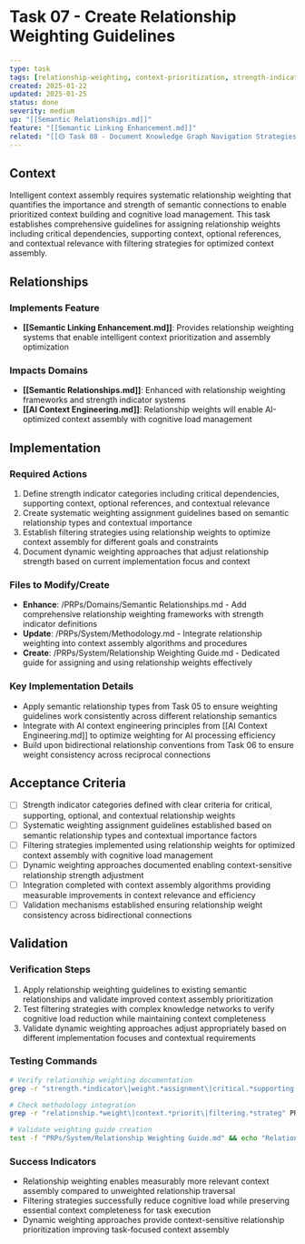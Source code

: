# Task 07 - Create Relationship Weighting Guidelines

```yaml
---
type: task
tags: [relationship-weighting, context-prioritization, strength-indicators]
created: 2025-01-22
updated: 2025-01-25
status: done
severity: medium
up: "[[Semantic Relationships.md]]"
feature: "[[Semantic Linking Enhancement.md]]"
related: "[[🟡 Task 08 - Document Knowledge Graph Navigation Strategies.md]]"
---
```

## Context

Intelligent context assembly requires systematic relationship weighting that quantifies the importance and strength of semantic connections to enable prioritized context building and cognitive load management. This task establishes comprehensive guidelines for assigning relationship weights including critical dependencies, supporting context, optional references, and contextual relevance with filtering strategies for optimized context assembly.

## Relationships

### Implements Feature

- **[[Semantic Linking Enhancement.md]]**: Provides relationship weighting systems that enable intelligent context prioritization and assembly optimization

### Impacts Domains

- **[[Semantic Relationships.md]]**: Enhanced with relationship weighting frameworks and strength indicator systems
- **[[AI Context Engineering.md]]**: Relationship weights will enable AI-optimized context assembly with cognitive load management

## Implementation

### Required Actions

1. Define strength indicator categories including critical dependencies, supporting context, optional references, and contextual relevance
2. Create systematic weighting assignment guidelines based on semantic relationship types and contextual importance
3. Establish filtering strategies using relationship weights to optimize context assembly for different goals and constraints
4. Document dynamic weighting approaches that adjust relationship strength based on current implementation focus and context

### Files to Modify/Create

- **Enhance**: /PRPs/Domains/Semantic Relationships.md - Add comprehensive relationship weighting frameworks with strength indicator definitions
- **Update**: /PRPs/System/Methodology.md - Integrate relationship weighting into context assembly algorithms and procedures
- **Create**: /PRPs/System/Relationship Weighting Guide.md - Dedicated guide for assigning and using relationship weights effectively

### Key Implementation Details

- Apply semantic relationship types from Task 05 to ensure weighting guidelines work consistently across different relationship semantics
- Integrate with AI context engineering principles from [[AI Context Engineering.md]] to optimize weighting for AI processing efficiency
- Build upon bidirectional relationship conventions from Task 06 to ensure weight consistency across reciprocal connections

## Acceptance Criteria

- [ ] Strength indicator categories defined with clear criteria for critical, supporting, optional, and contextual relationship weights
- [ ] Systematic weighting assignment guidelines established based on semantic relationship types and contextual importance factors
- [ ] Filtering strategies implemented using relationship weights for optimized context assembly with cognitive load management
- [ ] Dynamic weighting approaches documented enabling context-sensitive relationship strength adjustment
- [ ] Integration completed with context assembly algorithms providing measurable improvements in context relevance and efficiency
- [ ] Validation mechanisms established ensuring relationship weight consistency across bidirectional connections

## Validation

### Verification Steps

1. Apply relationship weighting guidelines to existing semantic relationships and validate improved context assembly prioritization
2. Test filtering strategies with complex knowledge networks to verify cognitive load reduction while maintaining context completeness
3. Validate dynamic weighting approaches adjust appropriately based on different implementation focuses and contextual requirements

### Testing Commands

```bash
# Verify relationship weighting documentation
grep -r "strength.*indicator\|weight.*assignment\|critical.*supporting.*optional" PRPs/Domains/Semantic\ Relationships.md

# Check methodology integration
grep -r "relationship.*weight\|context.*priorit\|filtering.*strateg" PRPs/System/Methodology.md

# Validate weighting guide creation
test -f "PRPs/System/Relationship Weighting Guide.md" && echo "Relationship weighting guide created"
```

### Success Indicators

- Relationship weighting enables measurably more relevant context assembly compared to unweighted relationship traversal
- Filtering strategies successfully reduce cognitive load while preserving essential context completeness for task execution
- Dynamic weighting approaches provide context-sensitive relationship prioritization improving task-focused context assembly